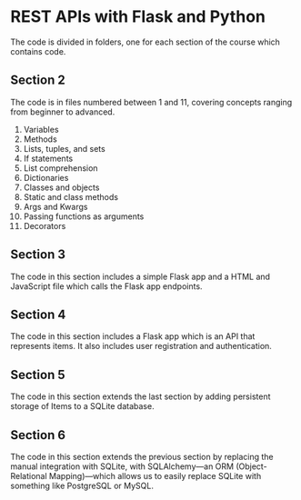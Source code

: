 # REST APIs with Flask and Python

The code is divided in folders, one for each section of the course which contains code.

## Section 2

The code is in files numbered between 1 and 11, covering concepts ranging from beginner to advanced.

1. Variables
2. Methods
3. Lists, tuples, and sets
4. If statements
5. List comprehension
6. Dictionaries
7. Classes and objects
8. Static and class methods
9. Args and Kwargs
10. Passing functions as arguments
11. Decorators

## Section 3

The code in this section includes a simple Flask app and a HTML and JavaScript file which calls the Flask app endpoints.

## Section 4

The code in this section includes a Flask app which is an API that represents items. It also includes user registration and authentication.

## Section 5

The code in this section extends the last section by adding persistent storage of Items to a SQLite database.

## Section 6

The code in this section extends the previous section by replacing the manual integration with SQLite, with SQLAlchemy—an ORM (Object-Relational Mapping)—which allows us to easily replace SQLite with something like PostgreSQL or MySQL.
